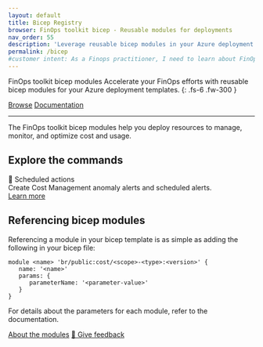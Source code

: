 ```yaml
---
layout: default
title: Bicep Registry
browser: FinOps toolkit bicep - Reusable modules for deployments
nav_order: 55
description: 'Leverage reusable bicep modules in your Azure deployment templates to accelerate your FinOps efforts.'
permalink: /bicep
#customer intent: As a Finops practitioner, I need to learn about FinOps hubs
---
```


<span class="fs-9 d-block mb-4">FinOps toolkit bicep modules</span>
Accelerate your FinOps efforts with reusable bicep modules for your Azure deployment templates.
{: .fs-6 .fw-300 }

<a class="btn btn-primary fs-5 mb-4 mb-md-0 mr-4" href="#deploy">Browse</a>
<a class="btn fs-5 mb-4 mb-md-0 mr-4" target="_blank" href="https://learn.microsoft.com/cloud-computing/finops/toolkit/bicep-registry/modules">Documentation</a>

---

The FinOps toolkit bicep modules help you deploy resources to manage, monitor, and optimize cost and usage.

<!--
<div id="whats-new" class="m-0 p-4" style="background-color:#edf; border:solid 1px #609;">
    <h3 class="m-0 mb-4">What's new in February 2025<span class="ftk-version">v0.8</span></h3>
    <p class="mt-2 mb-0">
        February introduced...
    </p>
    <p class="mt-2 mb-0"><a target="_blank" href="https://learn.microsoft.com/cloud-computing/finops/toolkit/changelog">See all changes</a></p>
</div>
-->

<a name="features"></a>
<a name="docs"></a>

## Explore the commands

<div class="ftk-gallery">
    <div class="ftk-tile">
        <div>📨 Scheduled actions</div>
        <div>Create Cost Management anomaly alerts and scheduled alerts.</div>
        <a class="btn mb-4 mb-md-0 mr-4" target="_blank" href="https://learn.microsoft.com/cloud-computing/finops/toolkit/bicep-registry/scheduled-actions">Learn more</a>
    </div>
</div>
<a name="deploy"></a>
<a name="download"></a>
<a name="install"></a>

## Referencing bicep modules

Referencing a module in your bicep template is as simple as adding the following in your bicep file:

```bicep
module <name> 'br/public:cost/<scope>-<type>:<version>' {
   name: '<name>'
   params: {
      parameterName: '<parameter-value>'
   }
}
```

For details about the parameters for each module, refer to the documentation.

<a class="btn mt-2 mb-4 mb-md-0 mr-4" target="_blank" href="https://learn.microsoft.com/cloud-computing/finops/toolkit/bicep-registry/modules">About the modules</a>
<a class="btn mb-4 mb-md-0 mr-4" target="_blank" href="https://portal.azure.com/#view/HubsExtension/InProductFeedbackBlade/extensionName/FinOpsToolkit/cesQuestion/How%20easy%20or%20hard%20is%20it%20to%20use%20FinOps%20toolkit%20bicep%20modules%3F/cvaQuestion/How%20valuable%20are%20FinOps%20toolkit%20bicep%20modules%3F/surveyId/FTK0.8/bladeName/Bicep/featureName/Marketing.Docs">💜 Give feedback</a>

<br>
